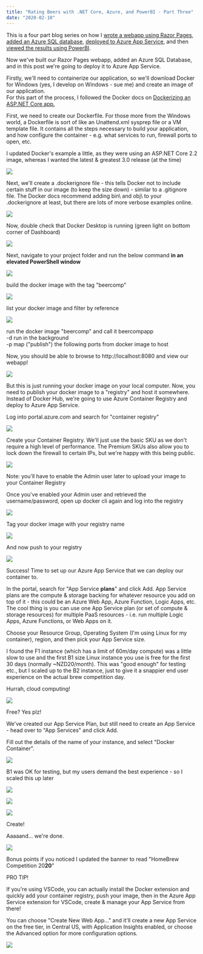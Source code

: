 ```yaml
---
title: "Rating Beers with .NET Core, Azure, and PowerBI - Part Three"
date: "2020-02-10"
---
```


This is a four part blog series on how I [wrote a webapp using Razor Pages](https://sysadminasaservice.blog/rating-beers-with-net-core-azure-and-powerbi-part-one/), [added an Azure SQL database](https://sysadminasaservice.blog/rating-beers-with-net-core-azure-and-powerbi-part-two/), [deployed to Azure App Service](https://sysadminasaservice.blog/rating-beers-with-net-core-azure-and-powerbi-part-three/), and then [viewed the results using PowerBI](https://sysadminasaservice.blog/rating-beers-with-net-core-azure-and-powerbi-part-four/).

Now we've built our Razor Pages webapp, added an Azure SQL Database, and in this post we're going to deploy it to Azure App Service.

Firstly, we'll need to containerize our application, so we'll download Docker for Windows (yes, I develop on Windows - sue me) and create an image of our application.  
For this part of the process, I followed the Docker docs on [Dockerizing an ASP.NET Core app.](https://docs.docker.com/engine/examples/dotnetcore/)

First, we need to create our Dockerfile. For those more from the Windows world, a Dockerfile is sort of like an Unattend.xml sysprep file or a VM template file. It contains all the steps necessary to build your application, and how configure the container - e.g. what services to run, firewall ports to open, etc.

I updated Docker's example a little, as they were using an ASP.NET Core 2.2 image, whereas I wanted the latest & greatest 3.0 release (at the time)

![](https://sysadminasaservice.files.wordpress.com/2020/01/image-14.png?w=779)

Next, we'll create a .dockerignore file - this tells Docker not to include certain stuff in our image (to keep the size down) - similar to a .gitignore file. The Docker docs recommend adding bin\\ and obj\\ to your .dockerignore at least, but there are lots of more verbose examples online.

![](https://sysadminasaservice.files.wordpress.com/2020/01/image-16.png?w=188)

Now, double check that Docker Desktop is running (green light on bottom corner of Dashboard)

![](https://sysadminasaservice.files.wordpress.com/2020/01/image-17.png?w=1024)

Next, navigate to your project folder and run the below command **in an elevated PowerShell window**

![](https://sysadminasaservice.files.wordpress.com/2020/01/image-18.png?w=313)

build the docker image with the tag "beercomp"

![](https://sysadminasaservice.files.wordpress.com/2020/01/image-19.png?w=876)

list your docker image and filter by reference

![](https://sysadminasaservice.files.wordpress.com/2020/01/image-20.png?w=727)

run the docker image "beercomp" and call it beercompapp  
\-d run in the background  
\-p map ("publish") the following ports from docker image to host

Now, you should be able to browse to http://localhost:8080 and view our webapp!

![](https://sysadminasaservice.files.wordpress.com/2020/01/image-21.png?w=1024)

But this is just running your docker image on your local computer. Now, you need to publish your docker image to a "registry" and host it somewhere. Instead of Docker Hub, we're going to use Azure Container Registry and deploy to Azure App Service.

Log into portal.azure.com and search for "container registry"

![](https://sysadminasaservice.files.wordpress.com/2020/01/image-22.png?w=455)

Create your Container Registry. We'll just use the basic SKU as we don't require a high level of performance. The Premium SKUs also allow you to lock down the firewall to certain IPs, but we're happy with this being public.

![](https://sysadminasaservice.files.wordpress.com/2020/01/image-23.png?w=454)

Note: you'll have to enable the Admin user later to upload your image to your Container Registry

Once you've enabled your Admin user and retrieved the username/password, open up docker cli again and log into the registry

![](https://sysadminasaservice.files.wordpress.com/2020/02/image-8.png?w=789)

Tag your docker image with your registry name

![](https://sysadminasaservice.files.wordpress.com/2020/02/image-9.png?w=708)

And now push to your registry

![](https://sysadminasaservice.files.wordpress.com/2020/02/image-11.png?w=638)

Success! Time to set up our Azure App Service that we can deploy our container to.

In the portal, search for "App Service **plans**" and click Add. App Service plans are the compute & storage backing for whatever resource you add on top of it - this could be an Azure Web App, Azure Function, Logic Apps, etc. The cool thing is you can use one App Service plan (or set of compute & storage resources) for multiple PaaS resources - i.e. run multiple Logic Apps, Azure Functions, or Web Apps on it.

Choose your Resource Group, Operating System (I'm using Linux for my container), region, and then pick your App Service size.

I found the F1 instance (which has a limit of 60m/day compute) was a little slow to use and the first B1 size Linux instance you use is free for the first 30 days (normally ~NZD20/month). This was "good enough" for testing etc., but I scaled up to the B2 instance, just to give it a snappier end user experience on the actual brew competition day.

Hurrah, cloud computing!

![](https://sysadminasaservice.files.wordpress.com/2020/02/image-4.png?w=824)

Free? Yes plz!

We've created our App Service Plan, but still need to create an App Service - head over to "App Services" and click Add.

Fill out the details of the name of your instance, and select "Docker Container".

![](https://sysadminasaservice.files.wordpress.com/2020/02/image-5.png?w=771)

B1 was OK for testing, but my users demand the best experience - so I scaled this up later

![](https://sysadminasaservice.files.wordpress.com/2020/02/image-12.png?w=727)

![](https://sysadminasaservice.files.wordpress.com/2020/02/image-13.png?w=676)

![](https://sysadminasaservice.files.wordpress.com/2020/02/image-14.png?w=695)

Create!

Aaaaand... we're done.

![](https://sysadminasaservice.files.wordpress.com/2020/02/image-15.png?w=1024)

Bonus points if you noticed I updated the banner to read "HomeBrew Competition 20**20**"

PRO TIP!

If you're using VSCode, you can actually install the Docker extension and quickly add your container registry, push your image, then in the Azure App Service extension for VSCode, create & manage your App Service from there!

You can choose "Create New Web App..." and it'll create a new App Service on the free tier, in Central US, with Application Insights enabled, or choose the Advanced option for more configuration options.

![](https://sysadminasaservice.files.wordpress.com/2020/02/image-6.png?w=390)
